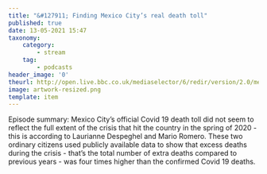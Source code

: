 ```yaml
---
title: "&#127911; Finding Mexico City’s real death toll"
published: true
date: 13-05-2021 15:47
taxonomy:
    category:
        - stream
    tag:
        - podcasts
header_image: '0'
theurl: http://open.live.bbc.co.uk/mediaselector/6/redir/version/2.0/mediaset/audio-nondrm-download/proto/http/vpid/p09gyx8f.mp3
image: artwork-resized.png
template: item
--- 
```

Episode summary: Mexico City’s official Covid 19 death toll did not seem to reflect the full extent of the crisis that hit the country in the spring of 2020 - this is according to Laurianne Despeghel and Mario Romero. These two ordinary citizens used publicly available data to show that excess deaths during the crisis - that’s the total number of extra deaths compared to previous years - was four times higher than the confirmed Covid 19 deaths.
